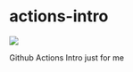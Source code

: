 # actions-intro

![](https://github.com/arimura/actions-intro/workflows/CI/badge.svg)

Github Actions Intro just for me
